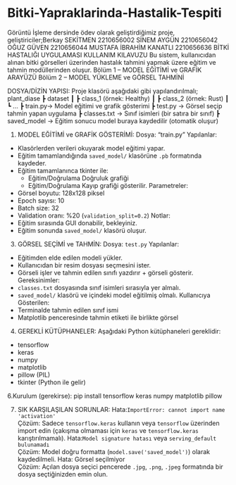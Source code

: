 # Bitki-Yapraklarinda-Hastalik-Tespiti
Görüntü İşleme  dersinde ödev olarak geliştirdiğimiz proje, geliştiriciler;Berkay SEKİTMEN 2210656002   SİNEM AYGÜN 2210656042   OĞUZ GÜVEN 2210656044   MUSTAFA İBRAHİM KANATLI 2210656636 
  BİTKİ HASTALIĞI UYGULAMASI KULLANIM KILAVUZU
Bu sistem, kullanıcıdan alınan bitki görselleri üzerinden hastalık tahmini yapmak üzere eğitim ve tahmin modüllerinden oluşur.
Bölüm 1 – MODEL EĞİTİMİ ve GRAFİK ARAYÜZÜ
Bölüm 2 – MODEL YÜKLEME ve GÖRSEL TAHMİNİ

DOSYA/DİZİN YAPISI:
Proje klasörü aşağıdaki gibi yapılandırılmalı;
  plant_diase
 ┣  dataset
 ┃ ┣  class_1 (örnek: Healthy)
 ┃ ┣  class_2 (örnek: Rust)
 ┃ ┗  ...
 ┣  train.py→ Model eğitimi ve grafik gösterimi
 ┣  test.py → Görsel seçip tahmin yapan uygulama
 ┣  classes.txt  → Sınıf isimleri (bir satıra bir sınıf)
 ┣  saved_model  → Eğitim sonucu model buraya kaydedilir (otomatik oluşur)
 1. MODEL EĞİTİMİ ve GRAFİK GÖSTERİMİ:
 Dosya: “train.py”
Yapılanlar:
- Klasörlerden verileri okuyarak model eğitimi yapar.
- Eğitim tamamlandığında `saved_model/` klasörüne `.pb` formatında kaydeder.
- Eğitim tamamlanınca tkinter ile:
   - Eğitim/Doğrulama Doğruluk grafiği
   - Eğitim/Doğrulama Kayıp grafiği
  gösterilir.
 Parametreler:
- Görsel boyutu: 128x128 piksel
- Epoch sayısı: 10
- Batch size: 32
- Validation oranı: %20 (`validation_split=0.2`)
Notlar:
- Eğitim sırasında GUI donabilir, bekleyiniz.
- Eğitim sonunda `saved_model/` klasörü oluşur.

3. GÖRSEL SEÇİMİ ve TAHMİN:
 Dosya: `test.py`
Yapılanlar:
- Eğitimden elde edilen modeli yükler.
- Kullanıcıdan bir resim dosyası seçmesini ister.
- Görseli işler ve tahmin edilen sınıfı yazdırır + görseli gösterir.
Gereksinimler:
- `classes.txt` dosyasında sınıf isimleri sırasıyla yer almalı.
- `saved_model/` klasörü ve içindeki model eğitilmiş olmalı.
Kullanıcıya Gösterilen:
- Terminalde tahmin edilen sınıf ismi
- Matplotlib penceresinde tahmin etiketi ile birlikte görsel

4. GEREKLİ KÜTÜPHANELER:
Aşağıdaki Python kütüphaneleri gereklidir:
- tensorflow
- keras
- numpy
- matplotlib
- pillow (PIL)
- tkinter (Python ile gelir)

6.Kurulum (gerekirse):
pip install tensorflow keras numpy matplotlib pillow

7. SIK KARŞILAŞILAN SORUNLAR:
Hata:`ImportError: cannot import name 'activation'`  
Çözüm: Sadece `tensorflow.keras` kullanın veya `tensorflow` üzerinden import edin (çakışma olmaması için `keras` ve `tensorflow.keras` karıştırılmamalı).
Hata:`Model signature hatası` veya `serving_default bulunamadı`  
 Çözüm: Model doğru formatta (`model.save('saved_model')`) olarak kaydedilmeli.
Hata: Görsel seçilmiyor  
Çözüm: Açılan dosya seçici pencerede `.jpg`, `.png`, `.jpeg` formatında bir dosya seçtiğinizden emin olun.
